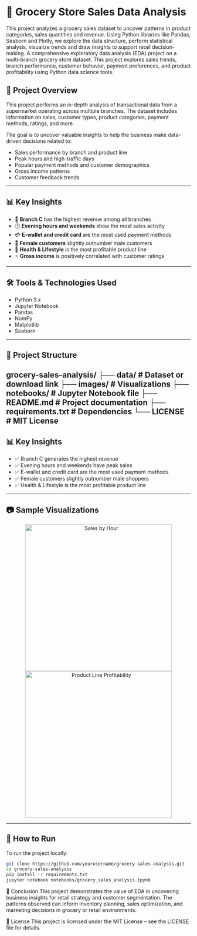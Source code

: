 # 🛒 Grocery Store Sales Data Analysis
 This project analyzes a grocery sales dataset to uncover patterns in product categories, sales quantities and revenue. Using Python libraries like Pandas, Seaborn and Plotly, we explore the data structure, perform statistical analysis, visualize trends and draw insights to support retail decision-making.
A comprehensive exploratory data analysis (EDA) project on a multi-branch grocery store dataset. This project explores sales trends, branch performance, customer behavior, payment preferences, and product profitability using Python data science tools.

## 📌 Project Overview

This project performs an in-depth analysis of transactional data from a supermarket operating across multiple branches. The dataset includes information on sales, customer types, product categories, payment methods, ratings, and more.

The goal is to uncover valuable insights to help the business make data-driven decisions related to:

- Sales performance by branch and product line  
- Peak hours and high-traffic days  
- Popular payment methods and customer demographics  
- Gross income patterns  
- Customer feedback trends

---

## 📊 Key Insights

- 🏪 **Branch C** has the highest revenue among all branches  
- 🕒 **Evening hours and weekends** show the most sales activity  
- 💳 **E-wallet and credit card** are the most used payment methods  
- 👩 **Female customers** slightly outnumber male customers  
- 🧴 **Health & Lifestyle** is the most profitable product line  
- ⭐ **Gross income** is positively correlated with customer ratings  

---

## 🛠️ Tools & Technologies Used

- Python 3.x  
- Jupyter Notebook  
- Pandas  
- NumPy  
- Matplotlib  
- Seaborn  

---

## 📁 Project Structure
grocery-sales-analysis/
├── data/ # Dataset or download link
├── images/ # Visualizations
├── notebooks/ # Jupyter Notebook file
├── README.md # Project documentation
├── requirements.txt # Dependencies
└── LICENSE # MIT License
---

## 📊 Key Insights

- ✅ Branch C generates the highest revenue  
- ✅ Evening hours and weekends have peak sales  
- ✅ E-wallet and credit card are the most used payment methods  
- ✅ Female customers slightly outnumber male shoppers  
- ✅ Health & Lifestyle is the most profitable product line

---

## 📷 Sample Visualizations

<p align="center">
  <img src="images/sales_by_hour.png" alt="Sales by Hour" width="400"/>
  <img src="images/product_line_profitability.png" alt="Product Line Profitability" width="400"/>
</p>

---

## 🚀 How to Run

To run the project locally:

```bash
git clone https://github.com/yourusername/grocery-sales-analysis.git
cd grocery-sales-analysis
pip install -r requirements.txt
jupyter notebook notebooks/grocery_sales_analysis.ipynb
```
🧠 Conclusion
This project demonstrates the value of EDA in uncovering business insights for retail strategy and customer segmentation. The patterns observed can inform inventory planning, sales optimization, and marketing decisions in grocery or retail environments.

📄 License
This project is licensed under the MIT License – see the LICENSE file for details.

